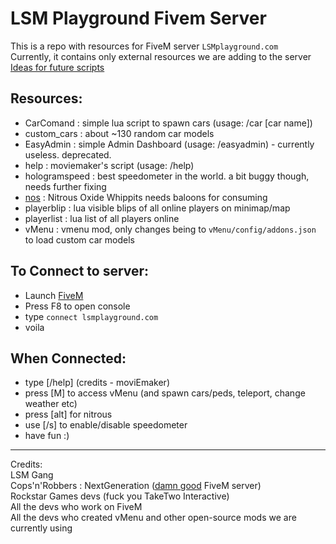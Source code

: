 # LSM Playground Fivem Server

This is a repo with resources for FiveM server `LSMplayground.com`<br />
Currently, it contains only external resources we are adding to the server
<br />
[Ideas for future scripts](./IDEAS.md)

## Resources:
- CarComand : simple lua script to spawn cars (usage: /car [car name])
- custom_cars : about ~130 random car models
- EasyAdmin : simple Admin Dashboard (usage: /easyadmin) - currently useless. deprecated.
- help : moviemaker's script (usage: /help)
- hologramspeed : best speedometer in the world. a bit buggy though, needs further fixing
- [nos](resources/nos/README.md) : Nitrous Oxide Whippits needs baloons for consuming
- playerblip : lua visible blips of all online players on minimap/map
- playerlist : lua list of all players online
- vMenu : vmenu mod, only changes being to `vMenu/config/addons.json` to load custom car models

## To Connect to server:
 - Launch [FiveM](https://fivem.net/)
 - Press F8 to open console
 - type `connect lsmplayground.com`
 - voila

## When Connected:
 - type [/help] (credits - moviEmaker)
 - press [M] to access vMenu (and spawn cars/peds, teleport, change weather etc)
 - press [alt] for nitrous
 - use [/s] to enable/disable speedometer
 - have fun :)

---

Credits: <br />
LSM Gang <br />
Cops'n'Robbers : NextGeneration ([damn good](https://cnr.ng) FiveM server) <br />
Rockstar Games devs (fuck you TakeTwo Interactive)<br />
All the devs who work on FiveM<br />
All the devs who created vMenu and other open-source mods we are currently using<br />